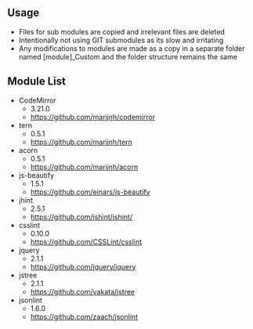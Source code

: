 ## Usage
 - Files for sub modules are copied and irrelevant files are deleted
 - Intentionally not using GIT submodules as its slow and irritating
 - Any modifications to modules are made as a copy in a separate folder named [module]_Custom and the folder structure remains the same
 
## Module List
 - CodeMirror
     - 3.21.0
     - https://github.com/marijnh/codemirror
 - tern
     - 0.5.1
     - https://github.com/marijnh/tern
 - acorn
     - 0.5.1
     - https://github.com/marijnh/acorn
 - js-beautify
     - 1.5.1
     - https://github.com/einars/js-beautify
 - jhint
     - 2.5.1
     - https://github.com/jshint/jshint/
 - csslint
     - 0.10.0
     - https://github.com/CSSLint/csslint
 - jquery
     - 2.1.1
     - https://github.com/jquery/jquery
 - jstree
     - 2.1.1
     - https://github.com/vakata/jstree
 - jsonlint
     - 1.6.0
     - https://github.com/zaach/jsonlint